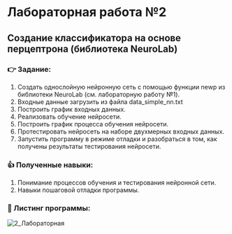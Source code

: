 # Лабораторная работа №2
## Создание классификатора на основе перцептрона (библиотека NeuroLab)
 ### :point_right: Задание:
1.	Создать однослойную нейронную сеть с помощью функции newp из библиотеки NeuroLab (см. лабораторную работу №1).
2.	Входные данные загрузить из файла data_simple_nn.txt
3.	Построить график входных данных.
4.	Реализовать обучение нейросети.
5.	Построить график процесса обучения нейросети.
6.	Протестировать нейросеть на наборе двухмерных входных данных.
7.	Запустить программу в режиме отладки и разобраться в том, как получены результаты тестирования нейросети. 

### :thumbsup: Полученные навыки:
1. Понимание процессов обучения и тестирования нейронной сети.
2. Навыки пошаговой отладки программы.
### :bookmark_tabs: Листинг программы:
![2_Лабораторная](https://github.com/user-attachments/assets/474b4dfa-3591-455f-b1a4-9592a4885908)
